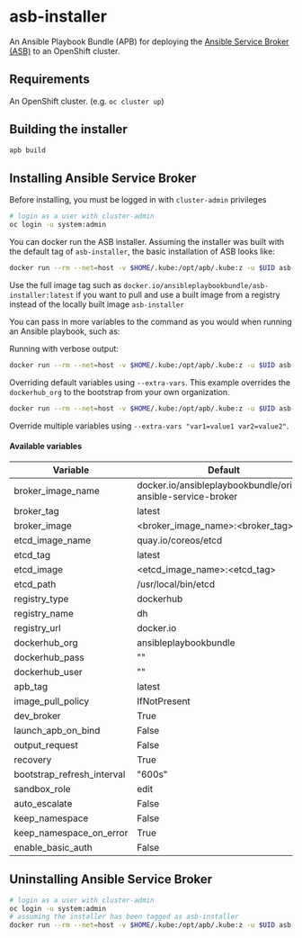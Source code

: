 asb-installer
======================

An Ansible Playbook Bundle (APB) for deploying the [Ansible Service Broker (ASB)](https://github.com/openshift/ansible-service-broker) to an OpenShift cluster.

## Requirements
An OpenShift cluster. (e.g. `oc cluster up`)

## Building the installer
```bash
apb build
```

## Installing Ansible Service Broker
Before installing, you must be logged in with `cluster-admin` privileges
```bash
# login as a user with cluster-admin
oc login -u system:admin
```

You can docker run the ASB installer.  Assuming the installer was built with the default tag of `asb-installer`, the basic installation of ASB looks like:
```bash
docker run --rm --net=host -v $HOME/.kube:/opt/apb/.kube:z -u $UID asb-installer provision
```
Use the full image tag such as `docker.io/ansibleplaybookbundle/asb-installer:latest` if you want to pull and use a built image from a registry instead of the locally built image `asb-installer`

You can pass in more variables to the command as you would when running an Ansible playbook, such as:
 
Running with verbose output:
```bash
docker run --rm --net=host -v $HOME/.kube:/opt/apb/.kube:z -u $UID asb-installer provision -v
```
Overriding default variables using `--extra-vars`.  This example overrides the `dockerhub_org` to the bootstrap from your own organization.
```bash
docker run --rm --net=host -v $HOME/.kube:/opt/apb/.kube:z -u $UID asb-installer provision --extra-vars "dockerhub_org=my-org"
```

Override multiple variables using `--extra-vars "var1=value1 var2=value2"`.

#### Available variables
| Variable   | Default |
|---|---|
|broker_image_name| docker.io/ansibleplaybookbundle/origin-ansible-service-broker|
|broker_tag| latest|
|broker_image| <broker_image_name>:<broker_tag>|
|etcd_image_name| quay.io/coreos/etcd|
|etcd_tag| latest|
|etcd_image| <etcd_image_name>:<etcd_tag>|
|etcd_path| /usr/local/bin/etcd|
|registry_type| dockerhub|
|registry_name| dh|
|registry_url| docker.io|
|dockerhub_org| ansibleplaybookbundle|
|dockerhub_pass| ""|
|dockerhub_user| ""|
|apb_tag| latest|
|image_pull_policy| IfNotPresent|
|dev_broker| True|
|launch_apb_on_bind| False|
|output_request| False|
|recovery| True|
|bootstrap_refresh_interval| "600s"|
|sandbox_role| edit|
|auto_escalate| False|
|keep_namespace| False|
|keep_namespace_on_error| True|
|enable_basic_auth| False|

## Uninstalling Ansible Service Broker
```bash
# login as a user with cluster-admin
oc login -u system:admin
# assuming the installer has been tagged as asb-installer 
docker run --rm --net=host -v $HOME/.kube:/opt/apb/.kube:z -u $UID asb-installer deprovision
```
